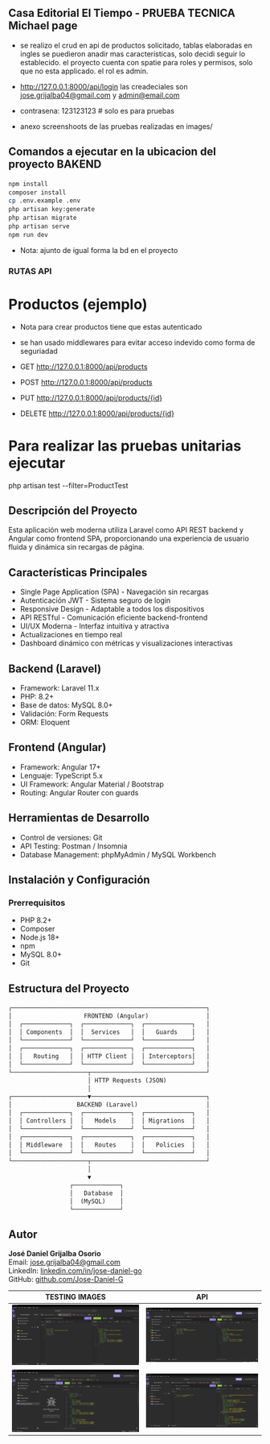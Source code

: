 
## Casa Editorial El Tiempo - PRUEBA TECNICA Michael page

- se realizo el crud en api de productos solicitado, tablas elaboradas en ingles
  se puedieron anadir mas caracteristicas, solo decidi seguir lo establecido.
  el proyecto cuenta con spatie para roles y permisos, solo que no esta applicado. 
  el rol es admin.

- http://127.0.0.1:8000/api/login
  las creadeciales son jose.grijalba04@gmail.com y admin@email.com
- contrasena: 123123123 # solo es para pruebas
- anexo screenshoots de las pruebas realizadas en images/
  
## Comandos a ejecutar en la ubicacion del proyecto BAKEND 

```bash
npm install
composer install
cp .env.example .env
php artisan key:generate 
php artisan migrate 
php artisan serve
npm run dev
```
- Nota: ajunto de igual forma la bd en el proyecto
### RUTAS API
# Productos (ejemplo)
- Nota para crear productos tiene que estas autenticado
- se han usado middlewares para evitar acceso indevido como forma de seguriadad
  
- GET    http://127.0.0.1:8000/api/products
- POST   http://127.0.0.1:8000/api/products
- PUT    http://127.0.0.1:8000/api/products/{id}
- DELETE http://127.0.0.1:8000/api/products/{id}

# Para realizar las pruebas unitarias ejecutar
php artisan test --filter=ProductTest

## Descripción del Proyecto

Esta aplicación web moderna utiliza Laravel como API REST backend y Angular como frontend SPA, proporcionando una experiencia de usuario fluida y dinámica sin recargas de página.

## Características Principales

- Single Page Application (SPA) - Navegación sin recargas  
- Autenticación JWT - Sistema seguro de login  
- Responsive Design - Adaptable a todos los dispositivos  
- API RESTful - Comunicación eficiente backend-frontend  
- UI/UX Moderna - Interfaz intuitiva y atractiva  
- Actualizaciones en tiempo real  
- Dashboard dinámico con métricas y visualizaciones interactivas  

## Backend (Laravel)

- Framework: Laravel 11.x  
- PHP: 8.2+  
- Base de datos: MySQL 8.0+  
- Validación: Form Requests  
- ORM: Eloquent  

## Frontend (Angular)

- Framework: Angular 17+  
- Lenguaje: TypeScript 5.x  
- UI Framework: Angular Material / Bootstrap  
- Routing: Angular Router con guards  

## Herramientas de Desarrollo

- Control de versiones: Git  
- API Testing: Postman / Insomnia  
- Database Management: phpMyAdmin / MySQL Workbench  

## Instalación y Configuración

### Prerrequisitos

- PHP 8.2+  
- Composer  
- Node.js 18+  
- npm  
- MySQL 8.0+  
- Git  

## Estructura del Proyecto

```
┌──────────────────────────────────────────────────────┐
│                    FRONTEND (Angular)                │
│  ┌─────────────┐  ┌─────────────┐  ┌─────────────┐   │
│  │ Components  │  │  Services   │  │   Guards    │   │
│  └─────────────┘  └─────────────┘  └─────────────┘   │
│  ┌─────────────┐  ┌─────────────┐  ┌─────────────┐   │
│  │   Routing   │  │ HTTP Client │  │ Interceptors│   │
│  └─────────────┘  └─────────────┘  └─────────────┘   │
└─────────────────────┬────────────────────────────────┘
                      │ HTTP Requests (JSON)
                      │
┌─────────────────────▼────────────────────────────────┐
│                  BACKEND (Laravel)                   │
│  ┌─────────────┐  ┌─────────────┐  ┌─────────────┐   │
│  │ Controllers │  │   Models    │  │ Migrations  │   │
│  └─────────────┘  └─────────────┘  └─────────────┘   │
│  ┌─────────────┐  ┌─────────────┐  ┌─────────────┐   │
│  │ Middleware  │  │   Routes    │  │   Policies  │   │
│  └─────────────┘  └─────────────┘  └─────────────┘   │
└─────────────────────┬────────────────────────────────┘
                      │
                      ▼
                 ┌─────────────┐
                 │   Database  │
                 │  (MySQL)    │
                 └─────────────┘
```

## Autor

**José Daniel Grijalba Osorio**  
Email: jose.grijalba04@gmail.com  
LinkedIn: [linkedin.com/in/jose-daniel-go](https://www.linkedin.com/in/jose-daniel-go)  
GitHub: [github.com/Jose-Daniel-G](https://github.com/Jose-Daniel-G)

|     TESTING IMAGES        |             API           |
|--------------------------|---------------------------|
|![image](images/create-product.png)|![image](images/edit-product.png)|
|![image](images/list-products.png)|![image](images/login.png)|